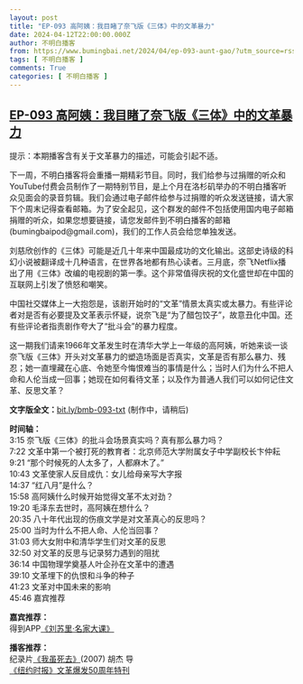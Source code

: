 ```yaml
---
layout: post
title: "EP-093 高阿姨：我目睹了奈飞版《三体》中的文革暴力"
date: 2024-04-12T22:00:00.000Z
author: 不明白播客
from: https://www.bumingbai.net/2024/04/ep-093-aunt-gao/?utm_source=rss&utm_medium=rss&utm_campaign=ep-093-aunt-gao
tags: [ 不明白播客 ]
comments: True
categories: [ 不明白播客 ]
---
```

<!--1712959200000-->
[EP-093 高阿姨：我目睹了奈飞版《三体》中的文革暴力](https://www.bumingbai.net/2024/04/ep-093-aunt-gao/?utm_source=rss&utm_medium=rss&utm_campaign=ep-093-aunt-gao)
------

<div>
<div id="buzzsprout-player-14878594"></div><script src="https://www.buzzsprout.com/1982525/14878594-.js?container_id=buzzsprout-player-14878594&#038;player=small" type="text/javascript" charset="utf-8"></script><p>提示：本期播客含有关于文革暴力的描述，可能会引起不适。</p><p>下一周，不明白播客将会重播一期精彩节目。同时，我们给参与过捐赠的听众和YouTube付费会员制作了一期特别节目，是上个月在洛杉矶举办的不明白播客听众见面会的录音剪辑。我们会通过电子邮件给参与过捐赠的听众发送链接，请大家下个周末记得查看邮箱。为了安全起见，这个群发的邮件不包括使用国内电子邮箱捐赠的听众，如果您想要链接，请您发邮件到不明白播客的邮箱 (bumingbaipod@gmail.com)，我们的工作人员会给您单独发送。</p><p>刘慈欣创作的《三体》可能是近几十年来中国最成功的文化输出。这部史诗级的科幻小说被翻译成十几种语言，在世界各地都有热心读者。三月底，奈飞Netflix播出了用《三体》改编的电视剧的第一季。这个非常值得庆祝的文化盛世却在中国的互联网上引发了愤怒和嘲笑。</p><p>中国社交媒体上一大抱怨是，该剧开始时的“文革”情景太真实或太暴力。有些评论者对是否有必要提及文革表示怀疑，说奈飞是“为了醋包饺子”，故意丑化中国。还有些评论者指责剧作夸大了“批斗会”的暴力程度。</p><p>这一期我们请来1966年文革发生时在清华大学上一年级的高阿姨，听她来谈一谈奈飞版《三体》开头对文革暴力的塑造场面是否真实，文革是否有那么暴力、残忍；她一直埋藏在心底、令她至今悔恨难当的事情是什么；当时人们为什么不把人命和人伦当成一回事；她现在如何看待文革；以及作为普通人我们可以如何记住文革、反思文革？</p><p><strong>文字版全文：</strong><a href="http://bit.ly/bmb-093-txt">bit.ly/bmb-093-txt</a> (制作中，请稍后)</p><p><strong>时间轴：</strong><br>3:15 奈飞版《三体》的批斗会场景真实吗？真有那么暴力吗？<br>7:22 文革中第一个被打死的教育者：北京师范大学附属女子中学副校长卞仲耘<br>9:21 “那个时候死的人太多了，人都麻木了。”<br>10:43 文革使家人反目成仇：女儿给母亲写大字报<br>14:37 “红八月”是什么？<br>15:58 高阿姨什么时候开始觉得文革不太对劲？<br>19:20 毛泽东去世时，高阿姨在想什么？<br>20:35 八十年代出现的伤痕文学是对文革真心的反思吗？<br>25:00 当时为什么不把人命、人伦当回事？<br>31:03 师大女附中和清华学生们对文革的反思<br>32:50 对文革的反思与记录努力遇到的阻扰<br>36:14 中国物理学奠基人叶企孙在文革中的遭遇<br>39:10 文革埋下的仇恨和斗争的种子<br>41:23 文革对中国未来的影响<br>45:46 嘉宾推荐</p><p><strong>嘉宾推荐：</strong><br>得到APP<a href="https://www.igetget.com/course/刘苏里·名家大课?param=YEGFQu0fJG&amp;token=v40OR3Yl1pDaJLbS3K8wBmNxykP9nQ">《刘苏里·名家大课》</a></p><p><strong>播客推荐：</strong><br>纪录片<a href="https://www.youtube.com/watch?v=Hu1YaM9NB0E">《我虽死去》</a>(2007) 胡杰 导 <br><a href="https://cn.nytimes.com/topic/20160429/culturalrevolution50-topic/">《纽约时报》文革爆发50周年特刊</a> </p>
</div>

